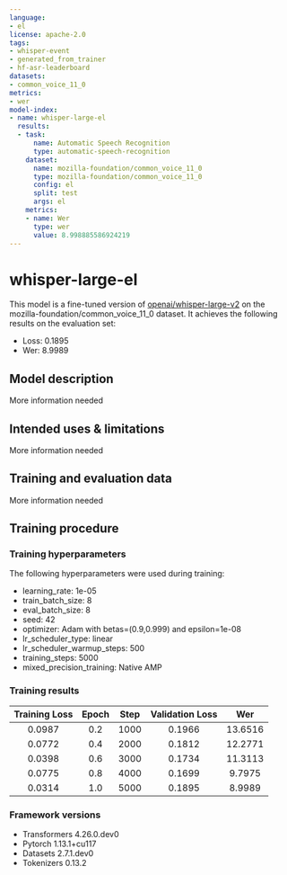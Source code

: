 ```yaml
---
language:
- el
license: apache-2.0
tags:
- whisper-event
- generated_from_trainer
- hf-asr-leaderboard
datasets:
- common_voice_11_0
metrics:
- wer
model-index:
- name: whisper-large-el
  results:
  - task:
      name: Automatic Speech Recognition
      type: automatic-speech-recognition
    dataset:
      name: mozilla-foundation/common_voice_11_0
      type: mozilla-foundation/common_voice_11_0
      config: el
      split: test
      args: el
    metrics:
    - name: Wer
      type: wer
      value: 8.998885586924219
---
```


<!-- This model card has been generated automatically according to the information the Trainer had access to. You
should probably proofread and complete it, then remove this comment. -->

# whisper-large-el

This model is a fine-tuned version of [openai/whisper-large-v2](https://huggingface.co/openai/whisper-large-v2) on the mozilla-foundation/common_voice_11_0 dataset.
It achieves the following results on the evaluation set:
- Loss: 0.1895
- Wer: 8.9989

## Model description

More information needed

## Intended uses & limitations

More information needed

## Training and evaluation data

More information needed

## Training procedure

### Training hyperparameters

The following hyperparameters were used during training:
- learning_rate: 1e-05
- train_batch_size: 8
- eval_batch_size: 8
- seed: 42
- optimizer: Adam with betas=(0.9,0.999) and epsilon=1e-08
- lr_scheduler_type: linear
- lr_scheduler_warmup_steps: 500
- training_steps: 5000
- mixed_precision_training: Native AMP

### Training results

| Training Loss | Epoch | Step | Validation Loss | Wer     |
|:-------------:|:-----:|:----:|:---------------:|:-------:|
| 0.0987        | 0.2   | 1000 | 0.1966          | 13.6516 |
| 0.0772        | 0.4   | 2000 | 0.1812          | 12.2771 |
| 0.0398        | 0.6   | 3000 | 0.1734          | 11.3113 |
| 0.0775        | 0.8   | 4000 | 0.1699          | 9.7975  |
| 0.0314        | 1.0   | 5000 | 0.1895          | 8.9989  |


### Framework versions

- Transformers 4.26.0.dev0
- Pytorch 1.13.1+cu117
- Datasets 2.7.1.dev0
- Tokenizers 0.13.2
